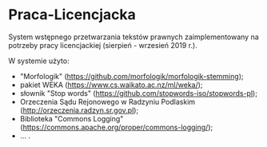 # Praca-Licencjacka
System wstępnego przetwarzania tekstów prawnych zaimplementowany na potrzeby pracy licencjackiej (sierpień - wrzesień 2019 r.).

W systemie użyto:
- "Morfologik" (https://github.com/morfologik/morfologik-stemming);
- pakiet WEKA (https://www.cs.waikato.ac.nz/ml/weka/);
- słownik "Stop words" (https://github.com/stopwords-iso/stopwords-pl);
- Orzeczenia Sądu Rejonowego w Radzyniu Podlaskim (http://orzeczenia.radzyn.sr.gov.pl);
- Biblioteka "Commons Logging" (https://commons.apache.org/proper/commons-logging/);
- ... .

